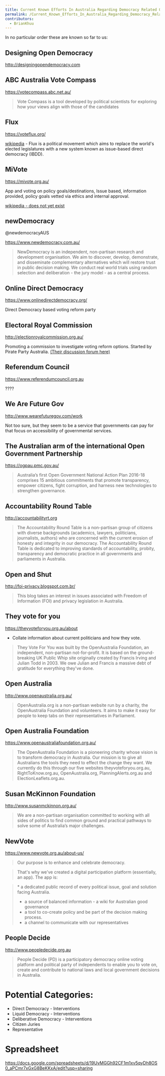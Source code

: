```yaml
---
title: Current Known Efforts In Australia Regarding Democracy Related Organisations
permalink: /Current_Known_Efforts_In_Australia_Regarding_Democracy_Related_Organisations/
contributors:
  - BrianKhuu
---
```


In no particular order these are known so far to us:

## Designing Open Democracy

<http://designingopendemocracy.com>

## ABC Australia Vote Compass

<https://votecompass.abc.net.au/>

> Vote Compass is a tool developed by political scientists for exploring
> how your views align with those of the candidates

## Flux

<https://voteflux.org/>

[wikipedia](https://en.wikipedia.org/wiki/Flux_(political_party)) - Flux
is a political movement which aims to replace the world's elected
legislatures with a new system known as issue-based direct democracy
(IBDD).

## MiVote

<https://mivote.org.au/>

App and voting on policy goals/destinations, Issue based, information
provided, policy goals vetted via ethics and internal approval.

[wikipedia - does not yet
exist](https://en.wikipedia.org/wiki/MiVote_(political_party))

## newDemocracy

@newdemocracyAUS

<https://www.newdemocracy.com.au/>

> NewDemocracy is an independent, non-partisan research and development
> organisation. We aim to discover, develop, demonstrate, and
> disseminate complementary alternatives which will restore trust in
> public decision making. We conduct real world trials using random
> selection and deliberation - the jury model - as a central process.

## Online Direct Democracy

<https://www.onlinedirectdemocracy.org/>

Direct Democracy based voting reform party

## Electoral Royal Commission

<http://electionroyalcommission.org.au/>

Promoting a commission to investigate voting reform options. Started by
Pirate Party Australia. [(Their discussion forum
here)](https://discuss.pirateparty.org.au/)

## Referendum Council

<https://www.referendumcouncil.org.au>

????

## We Are Future Gov

<http://www.wearefuturegov.com/work>

Not too sure, but they seem to be a service that governments can pay for
that focus on accessibility of governmental services.

## The Australian arm of the international Open Government Partnership

<https://ogpau.pmc.gov.au/>

> Australia’s first Open Government National Action Plan 2016-18
> comprises 15 ambitious commitments that promote transparency, empower
> citizens, fight corruption, and harness new technologies to strengthen
> governance.

## Accountability Round Table

<http://accountabilityrt.org>

> The Accountability Round Table is a non-partisan group of citizens
> with diverse backgrounds (academics, lawyers, politicians,
> journalists, authors) who are concerned with the current erosion of
> honesty and integrity in our democracy. The Accountability Round Table
> is dedicated to improving standards of accountability, probity,
> transparency and democratic practice in all governments and
> parliaments in Australia.

## Open and Shut

<http://foi-privacy.blogspot.com.br/>

> This blog takes an interest in issues associated with Freedom of
> Information (FOI) and privacy legislation in Australia.

## They vote for you

<https://theyvoteforyou.org.au/about>

- Collate information about current politicians and how they vote.

> They Vote For You was built by the OpenAustralia Foundation, an
> independent, non-partisan not-for-profit. It is based on the
> ground-breaking UK Public Whip site originally created by Francis
> Irving and Julian Todd in 2003. We owe Julian and Francis a massive
> debt of gratitude for everything they've done.

## Open Australia

<http://www.openaustralia.org.au/>

> OpenAustralia.org is a non-partisan website run by a charity, the
> OpenAustralia Foundation and volunteers. It aims to make it easy for
> people to keep tabs on their representatives in Parliament.

## Open Australia Foundation

<https://www.openaustraliafoundation.org.au/>

> The OpenAustralia Foundation is a pioneering charity whose vision is
> to transform democracy in Australia. Our mission is to give all
> Australians the tools they need to effect the change they want. We
> currently do this through our five websites theyvoteforyou.org.au,
> RightToKnow.org.au, OpenAustralia.org, PlanningAlerts.org.au and
> ElectionLeaflets.org.au.

## Susan McKinnon Foundation

<http://www.susanmckinnon.org.au/>

> We are a non-partisan organisation committed to working with all sides
> of politics to find common ground and practical pathways to solve some
> of Australia’s major challenges.

## NewVote

<https://www.newvote.org.au/about-us/>

> Our purpose is to enhance and celebrate democracy.

> That's why we've created a digital participation platform
> (essentially, an app). The app is:

> \* a dedicated public record of every political issue, goal and
> solution facing Australia.
>
> - a source of balanced information - a wiki for Australian good
>   governance
> - a tool to co-create policy and be part of the decision making
>   process.
> - a channel to communicate with our representatives

## People Decide

<http://www.peopledecide.org.au>

> People Decide (PD) is a participatory democracy online voting platform
> and political party of independents to enable you to vote on, create
> and contribute to national laws and local government decisions in
> Australia.

# Potential Categories:

- Direct Democracy - Interventions
- Liquid Democracy - Interventions
- Deliberative Democracy - Interventions
- Citizen Juries
- Representative

# Spreadsheet

<https://docs.google.com/spreadsheets/d/19UvMGGh92CF1m1xv5qyDh8OS0_aPCmr7xGxG8BeKKxA/edit?usp=sharing>
